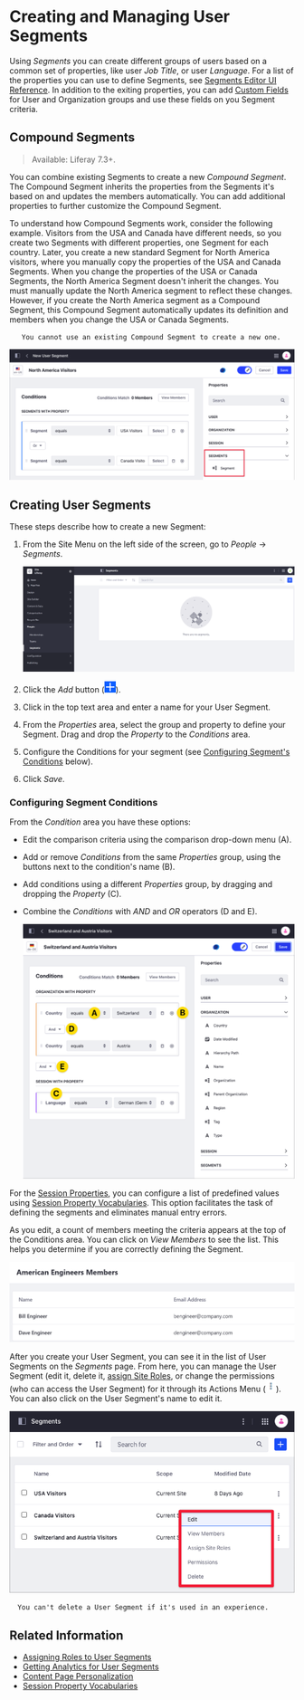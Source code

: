 # Creating and Managing User Segments

Using *Segments* you can create different groups of users based on a common set of properties, like user *Job Title*, or user *Language*. For a list of the properties you can use to define Segments, see [Segments Editor UI Reference](./segments-editor-ui-reference.md). In addition to the exiting properties, you can add [Custom Fields](../../../system-administration/configuring-liferay/adding-custom-fields.md) for User and Organization groups and use these fields on you Segment criteria.

## Compound Segments

> Available: Liferay 7.3+.

You can combine existing Segments to create a new _Compound Segment_. The Compound Segment inherits the properties from the Segments it's based on and updates the members automatically. You can add additional properties to further customize the Compound Segment. 

To understand how Compound Segments work, consider the following example. Visitors from the USA and Canada have different needs, so you create two Segments with different properties, one Segment for each country. Later, you create a new standard Segment for North America visitors, where you manually copy the properties of the USA and Canada Segments. When you change the properties of the USA or Canada Segments, the North America Segment doesn't inherit the changes. You must manually update the North America segment to reflect these changes. However, if you create the North America segment as a Compound Segment, this Compound Segment automatically updates its definition and members when you change the USA or Canada Segments.

```important::
   You cannot use an existing Compound Segment to create a new one.
```

![Combine two or more segments to create a new Compound Segment](./creating-and-managing-user-segments/images/08.png)

## Creating User Segments

These steps describe how to create a new Segment:

1. From the Site Menu on the left side of the screen, go to *People* &rarr; *Segments*.

    ![Add User Segments from the People Menu.](./creating-and-managing-user-segments/images/01.png)

1. Click the *Add* button (![Add](../../../images/icon-add.png)).

1. Click in the top text area and enter a name for your User Segment.

1. From the *Properties* area, select the group and property to define your Segment. Drag and drop the *Property* to the *Conditions* area.

1. Configure the Conditions for your segment (see [Configuring Segment's Conditions](#configuring-segment-conditions) below). 

1. Click *Save*.

### Configuring Segment Conditions

From the *Condition* area you have these options:

- Edit the comparison criteria using the comparison drop-down menu (A).
- Add or remove *Conditions* from the same *Properties* group, using the buttons next to the condition's name (B).
- Add conditions using a different *Properties* group, by dragging and dropping the *Property* (C).
- Combine the *Conditions* with *AND* and *OR* operators (D and E).

   ![Add and combine Conditions to define the Segment criteria](./creating-and-managing-user-segments/images/06.png)

For the [Session Properties](./segments-editor-ui-reference.md#session-properties), you can configure a list of predefined values using [Session Property Vocabularies](../../../content-authoring-and-management/tags-and-categories/session-property-vocabularies.md). This option facilitates the task of defining the segments and eliminates manual entry errors.

As you edit, a count of members meeting the criteria appears at the top of the Conditions area. You can click on *View Members* to see the list. This helps you determine if you are correctly defining the Segment.

![You can view the list of Segment members at any time.](./creating-and-managing-user-segments/images/04.png)

After you create your User Segment, you can see it in the list of User Segments on the *Segments* page. From here, you can manage the User Segment (edit it, delete it, [assign Site Roles](../../../users-and-permissions/roles-and-permissions/assigning-roles-to-user-segments.md), or change the permissions (who can access the User Segment) for it through its Actions Menu (![Actions](../../../images/icon-actions.png)). You can also click on the User Segment's name to edit it.

![You can edit, delete or manage permissions from the actions menu.](./creating-and-managing-user-segments/images/05.png)

```note::
  You can't delete a User Segment if it's used in an experience.
```

## Related Information

- [Assigning Roles to User Segments](../../../users-and-permissions/roles-and-permissions/assigning-roles-to-user-segments.md)
- [Getting Analytics for User Segments](./getting-analytics-for-user-segments.md)
- [Content Page Personalization](../experience-personalization/content-page-personalization.md)
- [Session Property Vocabularies](../../../content-authoring-and-management/tags-and-categories/session-property-vocabularies.md)

